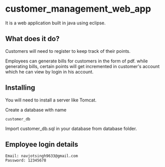 # customer_management_web_app
It is a web application built in java using eclipse. 

## What does it do?
Customers will need to register to keep track of their points.

Employees can generate bills for customers in the form of pdf. while generating bills, certain points will get incremented in customer's account which he can view by login in his account.

## Installing
You will need to install a server like Tomcat.

Create a database with name 
```
customer_db
```

Import customer_db.sql in your database from database folder.

## Employee login details
```
Email: navjotsingh9633@gmail.com
Password: 12345678
```
